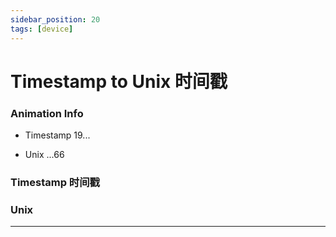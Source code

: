 ```yaml
---
sidebar_position: 20
tags: [device]
---
```


# Timestamp to Unix 时间戳



<div className="patch-container">
    <div className="patch processor">
        <h3>Animation Info</h3>
        <ul className="inputs">
            <li>Timestamp <span>19...</span></li>
        </ul>
        <ul className="outputs">
            <li>Unix <span>...66</span></li>
        </ul>
    </div>
</div>

### Timestamp 时间戳

### Unix


------
